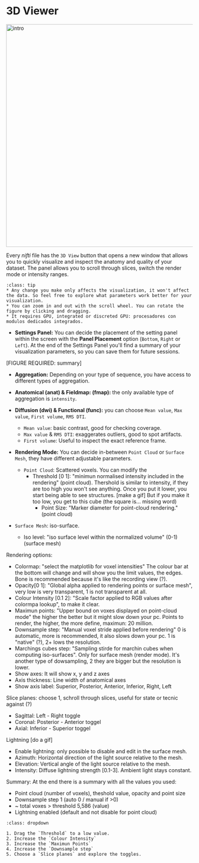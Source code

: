 # 3D Viewer

<img src="../static/3d/01_intro_3.gif" alt="intro" width="600px">

Every _nifti_ file has the `3D View` button that opens a new window that allows you to quickly visualize and inspect the anatomy and quality of your dataset. The panel allows you to scroll through slices, switch the render mode or intensity ranges.

```{admonition} Visual settings
:class: tip
* Any change you make only affects the visualization, it won't affect the data. So feel free to explore what parameters work better for your visualization. 
* You can zoom in and out with the scroll wheel. You can rotate the figure by clicking and dragging.
* It requires GPU, integrated or discreted GPU: procesadores con modulos dedicados integrados.

```
* **Settings Panel:** You can decide the placement of the setting panel within the screen with the **Panel Placement** option (`Bottom`, `Right` or `Left`). At the end of the Settings Panel you'll find a summary of your visualization parameters, so you can save them for future sessions.

[FIGURE REQUIRED: summary]

* **Aggregation:** Depending on your type of sequence, you have access to different types of aggregation.
 * **Anatomical (anat) & Fieldmap: (fmap):** the only available type of aggregation is `intensity`.
 * **Diffusion (dwi) & Functional (func):** you can choose `Mean value`, `Max value`, `First volume`, `RMS DTI`.
   * `Mean value`: basic contrast, good for checking coverage.
   * `Max value` & `RMS DTI`: exaggerates outliers, good to spot artifacts.
   * `First volume`: Useful to inspect the exact reference frame.

* **Rendering Mode:** You can decide in-between `Point Cloud` or `Surface Mesh`, they have different adjustable parameters.
  * `Point Cloud`: Scattered voxels. You can modify the
    * Threshold [0 1]: "minimun normalised intensity included in the rendering" (point cloud). Thershold is similar to intensity, if they are too high you won't see anything. Once you put it lower, you start being able to see structures. [make a gif] But if you make it too low, you get to this cube (the square is... missing word)
      * Point Size: "Marker diameter for point-cloud rendering." (point cloud)
 * `Surface Mesh`: iso-surface.
   * Iso level: "iso surface level within the normalized volume" (0-1) (surface mesh)





Rendering options:
* Colormap: "select the matplotlib for voxel intensities" The colour bar at the bottom will change and will show you the limit values, the edges. Bone is recommended because it's like the recording view (?).
* Opacity[0 1]: "Global alpha applied to rendering points or surface mesh", very low is very transparent, 1 is not transparent at all.
* Colour Intensity [0.1 2]: "Scale factor applied to RGB values after colormpa lookup", to make it clear.
* Maximun points: "Upper bound on voxes displayed on point-cloud mode" the higher the better but it might slow down your pc. Points to render, the higher, the more define, maximun: 20 million.
* Downsample step: "Manual voxel stride applied before rendering" 0 is automatic, more is recommended, it also slows down your pc. 1 is "native" (?), 2+ lows the resolution.
* Marchings cubes step: "Sampling stirde for marchin cubes when computing iso-surfaces". Only for surface mesh (render mode).  It's another type of dowsampling, 2 they are bigger but the resolution is lower.
* Show axes: It will show x, y and z axes
* Axis thickness: Line width of anatomical axes
* Show axis label: Superior, Posterior, Anterior, Inferior, Right, Left

Slice planes: choose 1, schroll through slices, useful for state or tecnic against (?)
* Sagittal: Left - Right toggle
* Coronal: Posterior - Anterior toggel
* Axial: Inferior - Superior toggel

Lightning [do a gif]
* Enable lightning: only possible to disable and edit in the surface mesh. 
* Azimuth: Horizontal direction of the light source relative to the mesh.
* Elevation: Vertical angle of the light source relative to the mesh.
* Intensity: Diffuse lightning strength [0.1-3]. Ambient light stays constant.

Summary: At the end there is a summary with all the values you used:
- Point cloud (number of voxels), theshold value, opacity and point size
- Downsample step 1 (auto 0 / manual if >0)
- ~ total voxes > threshold 5,586 (value)
- Lightning enabled (default and not disable for point cloud)

```{admonition} Quick visualization
:class: dropdown

1. Drag the `Threshold` to a low value.
2. Increase the `Colour Intensity`
3. Increase the `Maximun Points`
4. Increase the `Downsample step`
5. Choose a `Slice planes` and explore the toggles.

```


